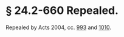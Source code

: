 # § 24.2-660 Repealed.

<p>Repealed by Acts 2004, cc. <a href='http://lis.virginia.gov/cgi-bin/legp604.exe?041+ful+CHAP0993'>993</a> and <a href='http://lis.virginia.gov/cgi-bin/legp604.exe?041+ful+CHAP1010'>1010</a>.</p>